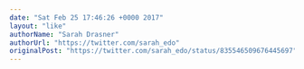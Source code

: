 ```yaml
---
date: "Sat Feb 25 17:46:26 +0000 2017"
layout: "like"
authorName: "Sarah Drasner"
authorUrl: "https://twitter.com/sarah_edo"
originalPost: "https://twitter.com/sarah_edo/status/835546509676445697"
---
```

